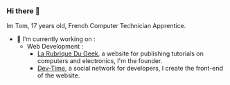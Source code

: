 ### Hi there 👋

Im Tom, 17 years old, French Computer Technician Apprentice.

- 🔭 I’m currently working on :
  - Web Development :
    - [La Rubrique Du Geek](https://larubriqueudgeek.fr), a website for publishing tutorials on computers and electronics, I'm the founder.
    - [Dev-Time](https://dev-time.eu), a social network for developers, I create the front-end of the website.
